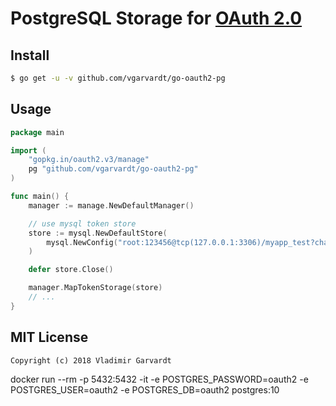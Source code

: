 # PostgreSQL Storage for [OAuth 2.0](https://github.com/go-oauth2/oauth2)

## Install

```bash
$ go get -u -v github.com/vgarvardt/go-oauth2-pg
```

## Usage

```go
package main

import (
	"gopkg.in/oauth2.v3/manage"
	pg "github.com/vgarvardt/go-oauth2-pg"
)

func main() {
	manager := manage.NewDefaultManager()

	// use mysql token store
	store := mysql.NewDefaultStore(
		mysql.NewConfig("root:123456@tcp(127.0.0.1:3306)/myapp_test?charset=utf8"),
	)

	defer store.Close()

	manager.MapTokenStorage(store)
	// ...
}

```

## MIT License

```
Copyright (c) 2018 Vladimir Garvardt
```

docker run --rm -p 5432:5432 -it -e POSTGRES_PASSWORD=oauth2 -e POSTGRES_USER=oauth2 -e POSTGRES_DB=oauth2 postgres:10
